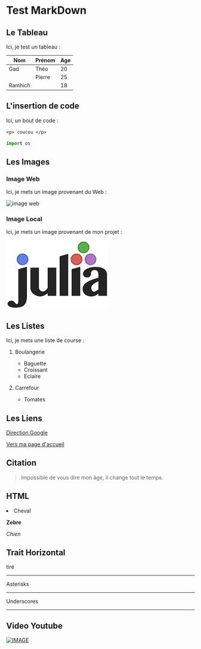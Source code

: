 # Test MarkDown

## Le Tableau
Ici, je test un tableau :

| Nom   | Prénom| Age   |
|-------|-------|-------|
|  Gad  |  Théo | 20    |
|       |Pierre |   25  |
|Ramhich|       |  18   |

## L'insertion de code

Ici, un bout de code :

```
<p> coucou </p>
```

```python
import os
```

## Les Images

### Image Web

Ici, je mets un image provenant du Web :

![image web](https://weezevent.com/wp-content/uploads/2019/11/22163018/tedx.jpg)

### Image Local

Ici, je mets un image provenant de mon projet :

![image local](./img/julia.png)


## Les Listes

Ici, je mets une liste de course :

1. Boulangerie
    * Baguette
    - Croissant
    + Eclaire

2. Carrefour
    * Tomates

## Les Liens

[Direction Google](https://www.google.fr/)

[Vers ma page d'accueil](./accueil.md)

## Citation

> Impossible de vous dire mon âge, il change tout le temps.

## HTML

<div>
    <li> Cheval </li>
    <p><b> Zebre </b></p>
    <i> Chien </i>
</div>

## Trait Horizontal

tiré

---

Asterisks
***

Underscores
___

## Video Youtube
[![IMAGE](https://i.ytimg.com/vi/zoFb8IgpYFA/hq720.jpg?sqp=-oaymwEZCOgCEMoBSFXyq4qpAwsIARUAAIhCGAFwAQ==&rs=AOn4CLCuzIN7_nQVt7YW8ZeGr_GlcV_ceQ)](https://youtu.be/zoFb8IgpYFA)